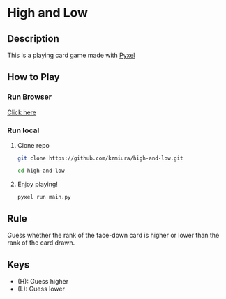 # High and Low

## Description

This is a playing card game made with [Pyxel](https://github.com/kitao/pyxel)

## How to Play

### Run Browser

[Click here](https://kitao.github.io/pyxel/wasm/launcher/?play=kzmiura.high-and-low.build.high-and-low)

### Run local

1. Clone repo
    ```bash
    git clone https://github.com/kzmiura/high-and-low.git
    ```
    ```bash
    cd high-and-low
    ```

1. Enjoy playing!
    ```bash
    pyxel run main.py
    ```

## Rule

Guess whether the rank of the face-down card is higher or lower than the rank of the card drawn.

## Keys

- (H): Guess higher
- (L): Guess lower
